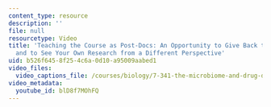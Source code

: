 ```yaml
---
content_type: resource
description: ''
file: null
resourcetype: Video
title: 'Teaching the Course as Post-Docs: An Opportunity to Give Back to the Community
  and to See Your Own Research from a Different Perspective'
uid: b526f645-8f25-4c6a-0d10-a95009aabed1
video_files:
  video_captions_file: /courses/biology/7-341-the-microbiome-and-drug-delivery-cross-species-communication-in-health-and-disease-spring-2018/instructor-insights/teaching-the-course-as-post-docs-an-opportunity-to-give-back-to-the-community-and-to-see-your-own-research-from-a-different-perspective/blD8f7MOhFQ.vtt
video_metadata:
  youtube_id: blD8f7MOhFQ
---
```


